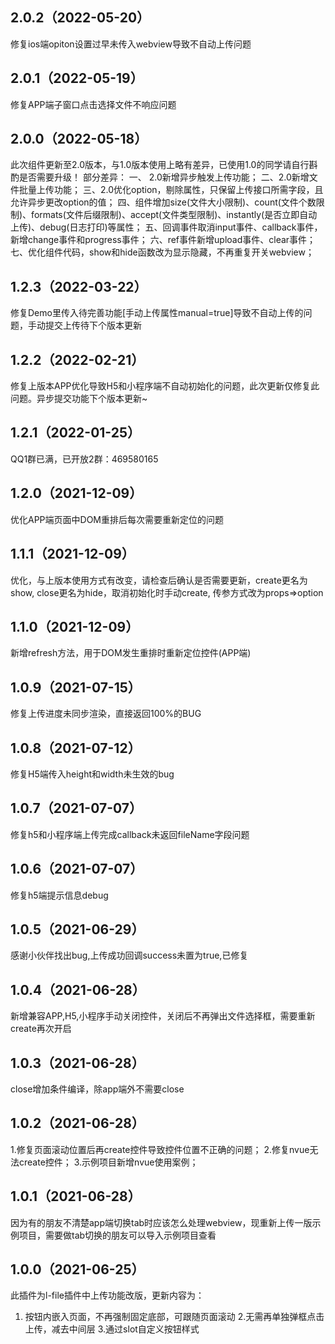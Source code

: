 ## 2.0.2（2022-05-20）
修复ios端opiton设置过早未传入webview导致不自动上传问题
## 2.0.1（2022-05-19）
修复APP端子窗口点击选择文件不响应问题
## 2.0.0（2022-05-18）
此次组件更新至2.0版本，与1.0版本使用上略有差异，已使用1.0的同学请自行斟酌是否需要升级！
部分差异：
一、 2.0新增异步触发上传功能；
二、2.0新增文件批量上传功能；
三、2.0优化option，剔除属性，只保留上传接口所需字段，且允许异步更改option的值；
四、组件增加size(文件大小限制)、count(文件个数限制)、formats(文件后缀限制)、accept(文件类型限制)、instantly(是否立即自动上传)、debug(日志打印)等属性；
五、回调事件取消input事件、callback事件，新增change事件和progress事件；
六、ref事件新增upload事件、clear事件；
七、优化组件代码，show和hide函数改为显示隐藏，不再重复开关webview；

## 1.2.3（2022-03-22）
修复Demo里传入待完善功能[手动上传属性manual=true]导致不自动上传的问题，手动提交上传待下个版本更新
## 1.2.2（2022-02-21）
修复上版本APP优化导致H5和小程序端不自动初始化的问题，此次更新仅修复此问题。异步提交功能下个版本更新~
## 1.2.1（2022-01-25）
QQ1群已满，已开放2群：469580165
## 1.2.0（2021-12-09）
优化APP端页面中DOM重排后每次需要重新定位的问题
## 1.1.1（2021-12-09）
优化，与上版本使用方式有改变，请检查后确认是否需要更新，create更名为show,  close更名为hide，取消初始化时手动create, 传参方式改为props=>option
## 1.1.0（2021-12-09）
新增refresh方法，用于DOM发生重排时重新定位控件(APP端)
## 1.0.9（2021-07-15）
修复上传进度未同步渲染，直接返回100%的BUG
## 1.0.8（2021-07-12）
修复H5端传入height和width未生效的bug
## 1.0.7（2021-07-07）
修复h5和小程序端上传完成callback未返回fileName字段问题
## 1.0.6（2021-07-07）
修复h5端提示信息debug
## 1.0.5（2021-06-29）
感谢小伙伴找出bug,上传成功回调success未置为true,已修复
## 1.0.4（2021-06-28）
新增兼容APP,H5,小程序手动关闭控件，关闭后不再弹出文件选择框，需要重新create再次开启
## 1.0.3（2021-06-28）
close增加条件编译，除app端外不需要close
## 1.0.2（2021-06-28）
1.修复页面滚动位置后再create控件导致控件位置不正确的问题；
2.修复nvue无法create控件；
3.示例项目新增nvue使用案例；
## 1.0.1（2021-06-28）
因为有的朋友不清楚app端切换tab时应该怎么处理webview，现重新上传一版示例项目，需要做tab切换的朋友可以导入示例项目查看
## 1.0.0（2021-06-25）
此插件为l-file插件中上传功能改版，更新内容为：
1. 按钮内嵌入页面，不再强制固定底部，可跟随页面滚动
2.无需再单独弹框点击上传，减去中间层
3.通过slot自定义按钮样式
